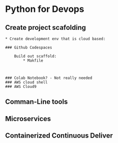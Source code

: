 # Python for Devops

## Create project scafolding
    
    * Create development env that is cloud based: 

    ### Github Codespaces
        
        Build out scaffold: 
            * Makfile



    ### Colab Notebook? - Not really needed
    ### AWS cloud shell
    ### AWS Cloud9

## Comman-Line tools

## Microservices 

## Containerized Continuous Deliver


